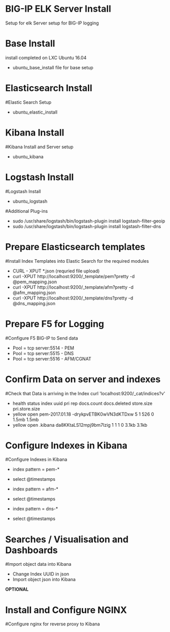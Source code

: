 # BIG-IP ELK Server Install
Setup for elk Server setup for BIG-IP logging

# Base Install
install completed on LXC Ubuntu 16.04
- ubuntu_base_install file for base setup

# Elasticsearch Install
#Elastic Search Setup
- ubuntu_elastic_install

# Kibana Install
#Kibana Install and Server setup
- ubuntu_kibana

# Logstash Install
#Logstash Install
- ubuntu_logstash

#Additional Plug-ins
- sudo /usr/share/logstash/bin/logstash-plugin install logstash-filter-geoip
- sudo /usr/share/logstash/bin/logstash-plugin install logstash-filter-dns

# Prepare Elasticsearch templates
#Install Index Templates into Elastic Search for the required modules
- CURL - XPUT *.json (requried file upload)
- curl -XPUT http://localhost:9200/_template/pem?pretty -d @pem_mapping.json
- curl -XPUT http://localhost:9200/_template/afm?pretty -d @afm_mapping.json
- curl -XPUT http://localhost:9200/_template/dns?pretty -d @dns_mapping.json

# Prepare F5 for Logging
#Configure F5 BIG-IP to Send data
- Pool = tcp server:5514 - PEM
- Pool = tcp server:5515 - DNS
- Pool = tcp server:5516 - AFM/CGNAT

# Confirm Data on server and indexes
#Check that Data is arriving in the Index
curl 'localhost:9200/_cat/indices?v'
- health status index          uuid                   pri rep docs.count docs.deleted store.size pri.store.size
- yellow open   pem-2017.01.18 -drykpvETBK0wVN3dKTDxw   5   1        526            0      1.5mb          1.5mb
- yellow open   .kibana        da8KKtaLS12mpj9bm7Izig   1   1          1            0      3.1kb          3.1kb

# Configure Indexes in Kibana
#Configure Indexes in Kibana
- index pattern = pem-*
- select @timestamps

- index pattern = afm-*
- select @timestamps

- index pattern = dns-*
- select @timestamps

# Searches / Visualisation and Dashboards
#Import object data into Kibana
- Change Index UUID in json
- Import object json into Kibana

**OPTIONAL**
# Install and Configure NGINX
#Configure nginx for reverse proxy to Kibana
